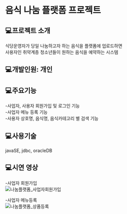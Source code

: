 # 음식 나눔 플랫폼 프로젝트

## 💻프로젝트 소개
식당운영자가 당일 나눔하고자 하는 음식을 플랫폼에 업로드하면 \
사용자인 취약계층 청소년들이 원하는 음식을 예약하는 시스템
## 💻개발인원: 개인

## 💻주요기능
-사업자, 사용자 회원가입 및 로그인 기능\
-사업자 메뉴 등록 기능 \
-사용자 상호명, 음식명, 음식카테고리 별 검색 기능

## 💻사용기술
javaSE, jdbc, oracleDB

## 💻시연 영상
-사업자 회원가입 \
![나눔플랫폼_사업자회원가입](https://github.com/lukejihwan/foodSharing_platform-project/assets/111648451/48f412d2-c147-4d9b-a089-739d7bbcaaad)


-사업자 메뉴등록 \
![나눔플랫폼_상품등록](https://github.com/lukejihwan/foodSharing_platform-project/assets/111648451/61a8fb5e-dbd4-4a7e-b836-12c103ff4434)
